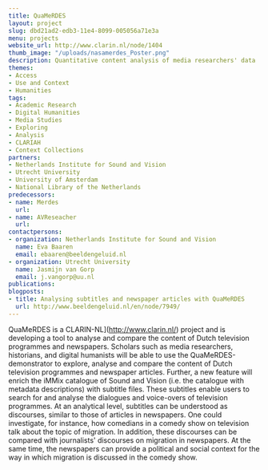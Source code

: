 ```yaml
---
title: QuaMeRDES
layout: project
slug: dbd21ad2-edb3-11e4-8099-005056a71e3a
menu: projects
website_url: http://www.clarin.nl/node/1404
thumb_image: "/uploads/nasamerdes_Poster.png"
description: Quantitative content analysis of media researchers' data
themes:
- Access
- Use and Context
- Humanities
tags:
- Academic Research
- Digital Humanities
- Media Studies
- Exploring
- Analysis
- CLARIAH
- Context Collections
partners:
- Netherlands Institute for Sound and Vision
- Utrecht University
- University of Amsterdam
- National Library of the Netherlands
predecessors:
- name: Merdes
  url: 
- name: AVReseacher
  url: 
contactpersons:
- organization: Netherlands Institute for Sound and Vision
  name: Eva Baaren
  email: ebaaren@beeldengeluid.nl
- organization: Utrecht University
  name: Jasmijn van Gorp
  email: j.vangorp@uu.nl
publications: 
blogposts:
- title: Analysing subtitles and newspaper articles with QuaMeRDES
  url: http://www.beeldengeluid.nl/en/node/7949/
---
```


QuaMeRDES is a CLARIN-NL](http://www.clarin.nl/) project and is developing a tool to analyse and compare the content of Dutch television programmes and newspapers. Scholars such as media researchers, historians, and digital humanists will be able to use the QuaMeRDES-demonstrator to explore, analyse and compare the content of Dutch television programmes and newspaper articles. Further, a new feature will enrich the iMMix catalogue of Sound and Vision (i.e. the catalogue with metadata descriptions) with subtitle files. These subtitles enable users to search for and analyse the dialogues and voice-overs of television programmes. At an analytical level, subtitles can be understood as discourses, similar to those of articles in newspapers. One could investigate, for instance, how comedians in a comedy show on television talk about the topic of migration. In addition, these discourses can be compared with journalists' discourses on migration in newspapers. At the same time, the newspapers can provide a political and social context for the way in which migration is discussed in the comedy show.
